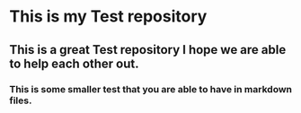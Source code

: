 # This is my Test repository
## This is a great Test repository I hope we are able to help each other out.
### This is some smaller test that you are able to have in markdown files.
